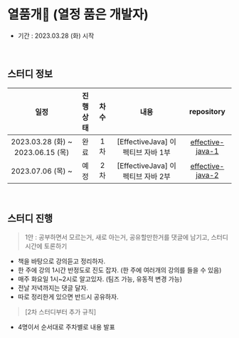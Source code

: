 # 열품개🐶 (열정 품은 개발자)
- 기간 : 2023.03.28 (화) 시작

<br />

## 스터디 정보

|      일정      |      진행상태      |      차수      |      내용      |      repository      |
|:------------:|:------------:|:------------:|:------------:|:------------:|
| 2023.03.28 (화) ~ 2023.06.15 (목)| 완료 | 1차 | [EffectiveJava] 이펙티브 자바 1부 | [effective-java-1](https://github.com/passionate-developer-2023/effective-java-1)
| 2023.07.06 (목) ~ | 예정 | 2차 | [EffectiveJava] 이펙티브 자바 2부 | [effective-java-2](https://github.com/passionate-developer-2023/effective-java-2)

<br />

## 스터디 진행
> 1안 : 공부하면서 모르는거, 새로 아는거, 공유할만한거를 댓글에 남기고, 스터디 시간에 토론하기
- 책을 바탕으로 강의듣고 정리하자.
- 한 주에 강의 1시간 반정도로 진도 잡자. (한 주에 여러개의 강의를 들을 수 있음)
- 매주 화요일 1시~2시로 알고있자. (팀즈 가능, 유동적 변경 가능)
- 전날 저녁까지는 댓글 달자.
- 따로 정리한게 있으면 반드시 공유하자.

> [2차 스터디부터 추가 규칙]
- 4명이서 순서대로 주차별로 내용 발표
